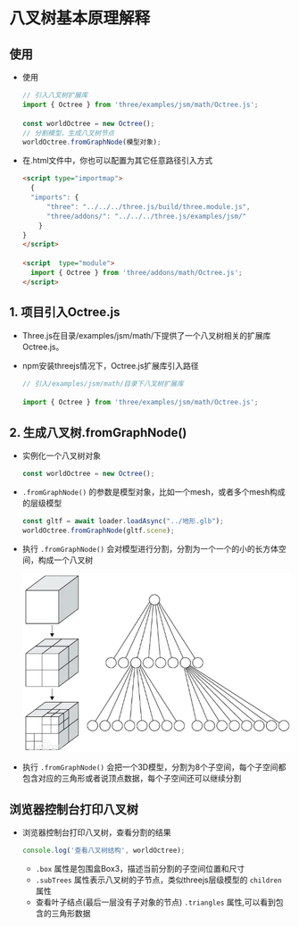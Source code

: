 # 八叉树基本原理解释

## 使用

+ 使用

  ```js
  // 引入八叉树扩展库
  import { Octree } from 'three/examples/jsm/math/Octree.js';

  const worldOctree = new Octree();
  // 分割模型，生成八叉树节点
  worldOctree.fromGraphNode(模型对象);
  ```

+ 在.html文件中，你也可以配置为其它任意路径引入方式

  ```html
  <script type="importmap">
    {
    "imports": {
        "three": "../../../three.js/build/three.module.js",
        "three/addons/": "../../../three.js/examples/jsm/"
      }
  }
  </script>

  <script  type="module">
    import { Octree } from 'three/addons/math/Octree.js';
  </script>
  ```

## 1. 项目引入Octree.js

+ Three.js在目录/examples/jsm/math/下提供了一个八叉树相关的扩展库Octree.js。
+ npm安装threejs情况下，Octree.js扩展库引入路径

  ```js
  // 引入/examples/jsm/math/目录下八叉树扩展库

  import { Octree } from 'three/examples/jsm/math/Octree.js';
  ```

## 2. 生成八叉树.fromGraphNode()

+ 实例化一个八叉树对象

  ```js
  const worldOctree = new Octree();
  ```

+ `.fromGraphNode()` 的参数是模型对象，比如一个mesh，或者多个mesh构成的层级模型

  ```js
  const gltf = await loader.loadAsync("../地形.glb");
  worldOctree.fromGraphNode(gltf.scene);
  ```

+ 执行 `.fromGraphNode()` 会对模型进行分割，分割为一个一个的小的长方体空间，构成一个八叉树

  ![八叉树空间分割](images/八叉树空间分割.png)

+ 执行 `.fromGraphNode()` 会把一个3D模型，分割为8个子空间，每个子空间都包含对应的三角形或者说顶点数据，每个子空间还可以继续分割

## 浏览器控制台打印八叉树

+ 浏览器控制台打印八叉树，查看分割的结果

  ```js
  console.log('查看八叉树结构', worldOctree);
  ```

  + `.box` 属性是包围盒Box3，描述当前分割的子空间位置和尺寸
  + `.subTrees` 属性表示八叉树的子节点，类似threejs层级模型的 `children` 属性
  + 查看叶子结点(最后一层没有子对象的节点) `.triangles` 属性,可以看到包含的三角形数据
